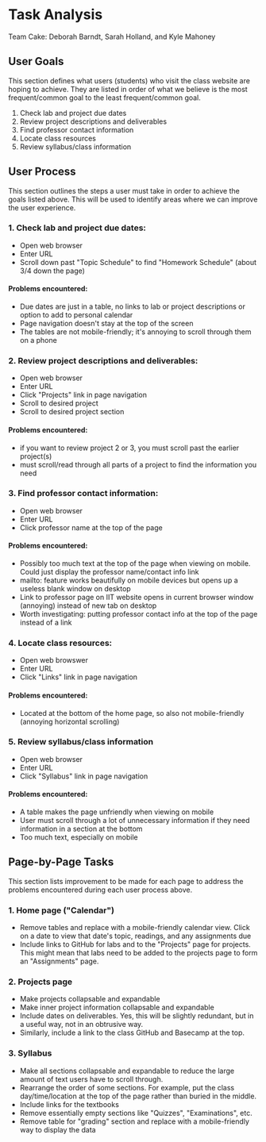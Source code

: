 # Task Analysis

Team Cake: Deborah Barndt, Sarah Holland, and Kyle Mahoney

## User Goals

This section defines what users (students) who visit the class website are hoping to achieve. They are listed in order of what we believe
is the most frequent/common goal to the least frequent/common goal. 

1. Check lab and project due dates
2. Review project descriptions and deliverables
3. Find professor contact information 
4. Locate class resources
5. Review syllabus/class information

## User Process

This section outlines the steps a user must take in order to achieve the goals listed above. This will be used to identify areas where we can improve
the user experience.

### 1. Check lab and project due dates: 
  * Open web browser
  * Enter URL
  * Scroll down past "Topic Schedule" to find "Homework Schedule" (about 3/4 down the page) 
  
#### Problems encountered: 
  * Due dates are just in a table, no links to lab or project descriptions or option to add to personal calendar 
  * Page navigation doesn't stay at the top of the screen 
  * The tables are not mobile-friendly; it's annoying to scroll through them on a phone
  
### 2. Review project descriptions and deliverables:
  * Open web browser
  * Enter URL
  * Click "Projects" link in page navigation 
  * Scroll to desired project
  * Scroll to desired project section
  
#### Problems encountered: 
  * if you want to review project 2 or 3, you must scroll past the earlier project(s)
  * must scroll/read through all parts of a project to find the information you need
  
### 3. Find professor contact information: 
  * Open web browser
  * Enter URL
  * Click professor name at the top of the page

#### Problems encountered:
  * Possibly too much text at the top of the page when viewing on mobile. Could just display the professor name/contact info link 
  * mailto: feature works beautifully on mobile devices but opens up a useless blank window on desktop 
  * Link to professor page on IIT website opens in current browser window (annoying) instead of new tab on desktop
  * Worth investigating: putting professor contact info at the top of the page instead of a link
  
### 4. Locate class resources: 
  * Open web browswer
  * Enter URL
  * Click "Links" link in page navigation
  
#### Problems encountered: 
  * Located at the bottom of the home page, so also not mobile-friendly (annoying horizontal scrolling)
  
### 5. Review syllabus/class information
  * Open web browser
  * Enter URL
  * Click "Syllabus" link in page navigation
  
#### Problems encountered:
  * A table makes the page unfriendly when viewing on mobile
  * User must scroll through a lot of unnecessary information if they need information in a section at the bottom
  * Too much text, especially on mobile

## Page-by-Page Tasks

This section lists improvement to be made for each page to address the problems encountered during each user process above. 

### 1. Home page ("Calendar")
  * Remove tables and replace with a mobile-friendly calendar view. Click on a date to view that date's topic, readings, and any assignments due
  * Include links to GitHub for labs and to the "Projects" page for projects. This might mean that labs need to be added to the projects page to form an "Assignments" page. 

### 2. Projects page
  * Make projects collapsable and expandable
  * Make inner project information collapsable and expandable 
  * Include dates on deliverables. Yes, this will be slightly redundant, but in a useful way, not in an obtrusive way. 
  * Similarly, include a link to the class GitHub and Basecamp at the top. 
  
### 3. Syllabus
  * Make all sections collapsable and expandable to reduce the large amount of text users have to scroll through.
  * Rearrange the order of some sections. For example, put the class day/time/location at the top of the page rather than buried in the middle. 
  * Include links for the textbooks
  * Remove essentially empty sections like "Quizzes", "Examinations", etc. 
  * Remove table for "grading" section and replace with a mobile-friendly way to display the data











